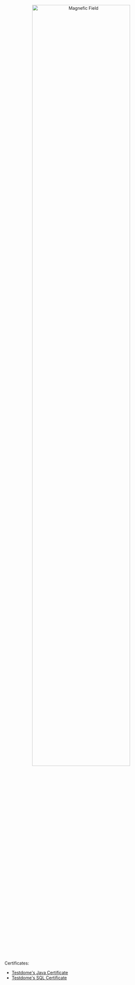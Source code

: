 
<p align="center">
  <img src="./tesla.jpg" alt="Magnefic Field" width="80%" height="auto"/>
</p>

<p>
  Certificates:
  <ul>
    <li><a href="https://www.testdome.com/certificates/b8ab1e3927004a06b73f4723efdfc727">Testdome's Java Certificate</a></li>
    <li><a href="https://www.testdome.com/certificates/1fb17d3bb6774294af614aa2c88ae573">Testdome's SQL Certificate</a></li>
  </ul>
</p>

<!-- 
<hr />
<div>
  <img src="https://phoneky.co.uk/thumbs/screensavers/down/animals/firelion_z6Vm13lc.gif" alt="Red Lion" width="100%" height="auto" style="margin: auto" />
  </div>
 -->
